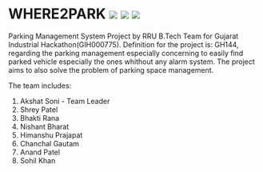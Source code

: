 # WHERE2PARK <img src="https://img.shields.io/badge/php-%23777BB4.svg?&style=for-the-badge&logo=php&logoColor=white"/> <img src="https://img.shields.io/badge/jquery%20-%230769AD.svg?&style=for-the-badge&logo=jquery&logoColor=white"/> <img src="https://img.shields.io/badge/mysql-%2300f.svg?&style=for-the-badge&logo=mysql&logoColor=white"/> 

Parking Management System Project by RRU B.Tech Team for Gujarat Industrial Hackathon(GIH000775).
Definition for the project is: GH144, regarding the parking management especially concerning to easily find parked vehicle especially the ones whithout any alarm system. The project aims to also solve the problem of parking space management.

The team includes:
1. Akshat Soni - Team Leader
2. Shrey Patel
3. Bhakti Rana
4. Nishant Bharat
5. Himanshu Prajapat
6. Chanchal Gautam
7. Anand Patel
8. Sohil Khan
